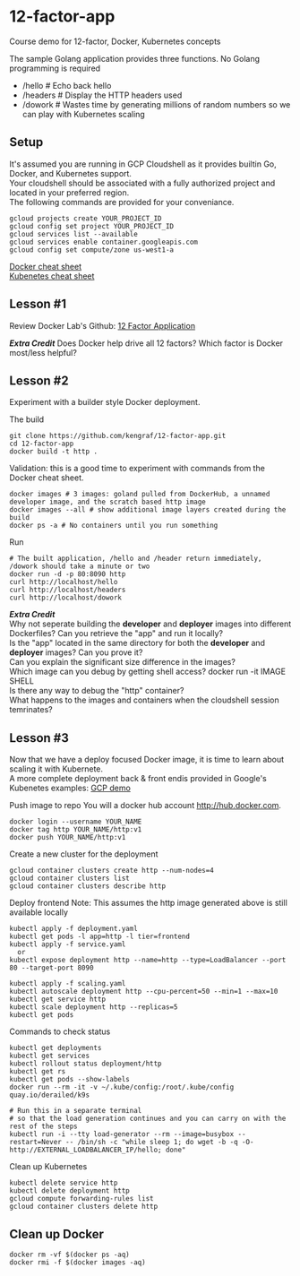 # 12-factor-app
Course demo for 12-factor, Docker, Kubernetes concepts

The sample Golang application provides three functions. No Golang programming is required
- /hello  # Echo back hello
- /headers   # Display the HTTP headers used
- /dowork # Wastes time by generating millions of random numbers so we can play with Kubernetes scaling

## Setup
It's assumed you are running in GCP Cloudshell as it provides builtin Go, Docker, and Kubernetes support.  
Your cloudshell should be associated with a fully authorized project and located in your preferred region.  
The following commands are provided for your conveniance.
```
gcloud projects create YOUR_PROJECT_ID
gcloud config set project YOUR_PROJECT_ID
gcloud services list --available
gcloud services enable container.googleapis.com
gcloud config set compute/zone us-west1-a
```
[Docker cheat sheet](https://dockerlabs.collabnix.com/docker/cheatsheet/)  
[Kubenetes cheat sheet](https://kubernetes.io/docs/reference/kubectl/cheatsheet/)  

## Lesson #1
Review Docker Lab's Github: [12 Factor Application](https://github.com/docker/labs/tree/master/12factor)

***Extra Credit***
Does Docker help drive all 12 factors?
Which factor is Docker most/less helpful?

## Lesson #2
Experiment with a builder style Docker deployment.  

The build
```
git clone https://github.com/kengraf/12-factor-app.git
cd 12-factor-app
docker build -t http .
```

Validation: this is a good time to experiment with commands from the Docker cheat sheet.  
```
docker images # 3 images: goland pulled from DockerHub, a unnamed developer image, and the scratch based http image
docker images --all # show additional image layers created during the build
docker ps -a # No containers until you run something
```

Run
```
# The built application, /hello and /header return immediately, /dowork should take a minute or two
docker run -d -p 80:8090 http
curl http://localhost/hello
curl http://localhost/headers
curl http://localhost/dowork
```
***Extra Credit***  
Why not seperate building the **developer** and **deployer** images into different Dockerfiles?
Can you retrieve the "app" and run it locally?  
Is the "app" located in the same directory for both the **developer** and **deployer** images?  Can you prove it?  
Can you explain the significant size difference in the images?  
Which image can you debug by getting shell access? docker run -it IMAGE SHELL  
Is there any way to debug the "http" container?  
What happens to the images and containers when the cloudshell session temrinates?  

## Lesson #3
Now that we have a deploy focused Docker image, it is time to learn about scaling it with Kubernete.  
A more complete deployment back & front endis provided in Google's Kubenetes examples: [GCP demo](https://cloud.google.com/kubernetes-engine/docs/tutorials/guestbook)  

Push image to repo
You will a docker hub account http://hub.docker.com.  
```
docker login --username YOUR_NAME
docker tag http YOUR_NAME/http:v1
docker push YOUR_NAME/http:v1

```

Create a new cluster for the deployment
```
gcloud container clusters create http --num-nodes=4
gcloud container clusters list
gcloud container clusters describe http

```

Deploy frontend
Note: This assumes the http image generated above is still available locally
```
kubectl apply -f deployment.yaml
kubectl get pods -l app=http -l tier=frontend
kubectl apply -f service.yaml
  or
kubectl expose deployment http --name=http --type=LoadBalancer --port 80 --target-port 8090

kubectl apply -f scaling.yaml
kubectl autoscale deployment http --cpu-percent=50 --min=1 --max=10
kubectl get service http
kubectl scale deployment http --replicas=5
kubectl get pods
```

Commands to check status
```
kubectl get deployments
kubectl get services
kubectl rollout status deployment/http
kubectl get rs
kubectl get pods --show-labels
docker run --rm -it -v ~/.kube/config:/root/.kube/config quay.io/derailed/k9s
```

```
# Run this in a separate terminal
# so that the load generation continues and you can carry on with the rest of the steps
kubectl run -i --tty load-generator --rm --image=busybox --restart=Never -- /bin/sh -c "while sleep 1; do wget -b -q -O- http://EXTERNAL_LOADBALANCER_IP/hello; done"
```


Clean up Kubernetes
```
kubectl delete service http
kubectl delete deployment http
gcloud compute forwarding-rules list
gcloud container clusters delete http

```

## Clean up Docker
```
docker rm -vf $(docker ps -aq)  
docker rmi -f $(docker images -aq)

```

